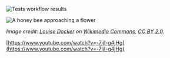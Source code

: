 ![Tests workflow results](https://github.com/justinlubin/honeybee/actions/workflows/tests.yml/badge.svg)

![A honey bee approaching a flower](https://jlubin.net/assets/bee.jpg)

_Image credit: [Louise Docker](https://www.flickr.com/photos/aussiegall/) on
[Wikimedia Commons](https://commons.wikimedia.org/wiki/File:Pollinationn.jpg),
[CC BY 2.0](https://creativecommons.org/licenses/by/2.0/)._

[https://www.youtube.com/watch?v=-7ijI-g4jHg](https://www.youtube.com/watch?v=-7ijI-g4jHg)
